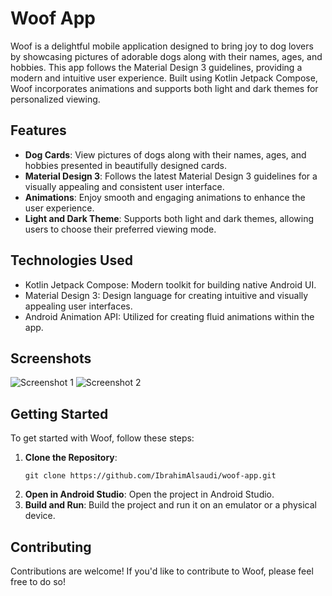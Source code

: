 # Woof App

Woof is a delightful mobile application designed to bring joy to dog lovers by showcasing pictures of adorable dogs along with their names, ages, and hobbies. This app follows the Material Design 3 guidelines, providing a modern and intuitive user experience. Built using Kotlin Jetpack Compose, Woof incorporates animations and supports both light and dark themes for personalized viewing.

## Features

- **Dog Cards**: View pictures of dogs along with their names, ages, and hobbies presented in beautifully designed cards.
- **Material Design 3**: Follows the latest Material Design 3 guidelines for a visually appealing and consistent user interface.
- **Animations**: Enjoy smooth and engaging animations to enhance the user experience.
- **Light and Dark Theme**: Supports both light and dark themes, allowing users to choose their preferred viewing mode.

## Technologies Used

- Kotlin Jetpack Compose: Modern toolkit for building native Android UI.
- Material Design 3: Design language for creating intuitive and visually appealing user interfaces.
- Android Animation API: Utilized for creating fluid animations within the app.

## Screenshots

![Screenshot 1](screenshots/screenshot1.png)
![Screenshot 2](screenshots/screenshot2.png)

## Getting Started

To get started with Woof, follow these steps:

1. **Clone the Repository**: 
   ```
   git clone https://github.com/IbrahimAlsaudi/woof-app.git
   ```
2. **Open in Android Studio**: 
   Open the project in Android Studio.
3. **Build and Run**: 
   Build the project and run it on an emulator or a physical device.

## Contributing

Contributions are welcome! If you'd like to contribute to Woof, please feel free to do so!

